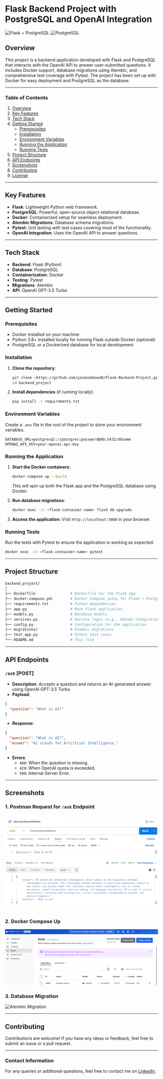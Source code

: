 
# Flask Backend Project with PostgreSQL and OpenAI Integration

![Flask + PostgreSQL](https://upload.wikimedia.org/wikipedia/commons/3/3c/Flask_logo.svg)
![PostgreSQL](https://upload.wikimedia.org/wikipedia/commons/2/29/Postgresql_elephant.svg)

## Overview

This project is a backend application developed with Flask and PostgreSQL that interacts with the OpenAI API to answer user-submitted questions. It includes Docker support, database migrations using Alembic, and comprehensive test coverage with Pytest. The project has been set up with Docker for easy deployment and PostgreSQL as the database.

---

### Table of Contents
1. [Overview](#overview)
2. [Key Features](#key-features)
3. [Tech Stack](#tech-stack)
4. [Getting Started](#getting-started)
   - [Prerequisites](#prerequisites)
   - [Installation](#installation)
   - [Environment Variables](#environment-variables)
   - [Running the Application](#running-the-application)
   - [Running Tests](#running-tests)
5. [Project Structure](#project-structure)
6. [API Endpoints](#api-endpoints)
7. [Screenshots](#screenshots)
8. [Contributing](#contributing)
9. [License](#license)

---

## Key Features

- **Flask**: Lightweight Python web framework.
- **PostgreSQL**: Powerful, open-source object-relational database.
- **Docker**: Containerized setup for seamless deployment.
- **Alembic Migrations**: Database schema migrations.
- **Pytest**: Unit testing with test cases covering most of the functionality.
- **OpenAI Integration**: Uses the OpenAI API to answer questions.

---

## Tech Stack

- **Backend**: Flask (Python)
- **Database**: PostgreSQL
- **Containerization**: Docker
- **Testing**: Pytest
- **Migrations**: Alembic
- **API**: OpenAI GPT-3.5 Turbo

---

## Getting Started

### Prerequisites

- Docker installed on your machine
- Python 3.8+ installed locally for running Flask outside Docker (optional)
- PostgreSQL or a Dockerized database for local development

### Installation

1. **Clone the repository**:

   ```bash
   git clone <https://github.com/yazandahood8/Flask-Backend-Project.git>
   cd backend_project
   ```

2. **Install dependencies** (if running locally):

   ```bash
   pip install -r requirements.txt
   ```

### Environment Variables

Create a `.env` file in the root of the project to store your environment variables.

```env
DATABASE_URL=postgresql://postgres:password@db:5432/dbname
OPENAI_API_KEY=your-openai-api-key
```

### Running the Application

1. **Start the Docker containers**:

   ```bash
   docker-compose up --build
   ```

   This will spin up both the Flask app and the PostgreSQL database using Docker.

2. **Run database migrations**:

   ```bash
   docker exec -it <flask-container-name> flask db upgrade
   ```

3. **Access the application**: Visit `http://localhost:5000` in your browser.

### Running Tests

Run the tests with Pytest to ensure the application is working as expected:

```bash
docker exec -it <flask-container-name> pytest
```

---

## Project Structure

```bash
backend_project/
│
├── Dockerfile                # Dockerfile for the Flask app
├── docker-compose.yml        # Docker Compose setup for Flask + PostgreSQL
├── requirements.txt          # Python dependencies
├── app.py                    # Main Flask application
├── models.py                 # Database models
├── services.py               # Service logic (e.g., OpenAI integration)
├── config.py                 # Configuration for the application
├── migrations/               # Alembic migrations
├── test_app.py               # Pytest test cases
└── README.md                 # This file
```

---

## API Endpoints

### `/ask` [POST]

- **Description**: Accepts a question and returns an AI-generated answer using OpenAI GPT-3.5 Turbo.
- **Payload**:

```json
{
  "question": "What is AI?"
}
```

- **Response**:

```json
{
  "question": "What is AI?",
  "answer": "AI stands for Artificial Intelligence."
}
```

- **Errors**:
  - `400`: When the question is missing.
  - `429`: When OpenAI quota is exceeded.
  - `500`: Internal Server Error.

---

## Screenshots

### 1. **Postman Request for `/ask` Endpoint**

![Postman](https://github.com/yazandahood8/Flask-Backend-Project/blob/main/postman.png)

### 2. **Docker Compose Up**

![Docker Compose](https://github.com/yazandahood8/Flask-Backend-Project/blob/main/docker.png)

### 3. **Database Migration**

![Alembic Migration](https://user-images.githubusercontent.com/placeholder/alembic_migration.png)

---

## Contributing

Contributions are welcome! If you have any ideas or feedback, feel free to submit an issue or a pull request.

---



### Contact Information

For any queries or additional questions, feel free to contact me on [LinkedIn](https://www.linkedin.com/in/yazan-dahood-031145309/).
